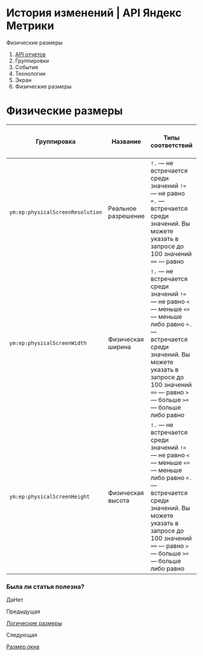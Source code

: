 # История изменений | API Яндекс Метрики

Физические размеры

  1. [API отчетов](../../index.md)
  2. Группировки
  3. События
  4. Технологии
  5. Экран
  6. Физические размеры

# Физические размеры

**Группировка** |  **Название** |  **Типы соответствий** |  **Подробное описание** |  **Расшифровка** |  **Минимальная дата для создания отчета**  
---|---|---|---|---|---  
`ym:ep:physicalScreenResolution` |  Реальное разрешение |  `!.` — не встречается среди значений `!=` — не равно `=.` — встречается среди значений. Вы можете указать в запросе до 100 значений `==` — равно |  Реальное разрешение экрана исходя из данных `device pixel ratio`. Например, `1920х1080`. |  |  2014-10-05  
`ym:ep:physicalScreenWidth` |  Физическая ширина |  `!.` — не встречается среди значений `!=` — не равно `<` — меньше `<=` — меньше либо равно `=.` — встречается среди значений. Вы можете указать в запросе до 100 значений `==` — равно `>` — больше `>=` — больше либо равно |  Физическая ширина экрана исходя из данных `device pixel ratio`. |  |  2014-10-05  
`ym:ep:physicalScreenHeight` |  Физическая высота |  `!.` — не встречается среди значений `!=` — не равно `<` — меньше `<=` — меньше либо равно `=.` — встречается среди значений. Вы можете указать в запросе до 100 значений `==` — равно `>` — больше `>=` — больше либо равно |  Физическая высота экрана исходя из данных `device pixel ratio`. |  |  2014-10-05  
  
### Была ли статья полезна?

ДаНет

Предыдущая

[Логические размеры](logical_screen.md)

Следующая

[Размер окна](client_window.md)